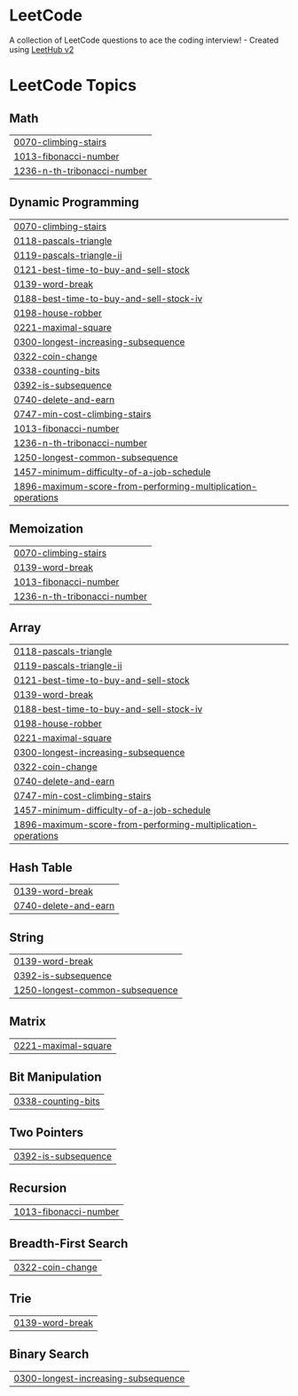 # LeetCode
A collection of LeetCode questions to ace the coding interview! - Created using [LeetHub v2](https://github.com/arunbhardwaj/LeetHub-2.0)

<!---LeetCode Topics Start-->
# LeetCode Topics
## Math
|  |
| ------- |
| [0070-climbing-stairs](https://github.com/jypang0/LeetCode/tree/master/0070-climbing-stairs) |
| [1013-fibonacci-number](https://github.com/jypang0/LeetCode/tree/master/1013-fibonacci-number) |
| [1236-n-th-tribonacci-number](https://github.com/jypang0/LeetCode/tree/master/1236-n-th-tribonacci-number) |
## Dynamic Programming
|  |
| ------- |
| [0070-climbing-stairs](https://github.com/jypang0/LeetCode/tree/master/0070-climbing-stairs) |
| [0118-pascals-triangle](https://github.com/jypang0/LeetCode/tree/master/0118-pascals-triangle) |
| [0119-pascals-triangle-ii](https://github.com/jypang0/LeetCode/tree/master/0119-pascals-triangle-ii) |
| [0121-best-time-to-buy-and-sell-stock](https://github.com/jypang0/LeetCode/tree/master/0121-best-time-to-buy-and-sell-stock) |
| [0139-word-break](https://github.com/jypang0/LeetCode/tree/master/0139-word-break) |
| [0188-best-time-to-buy-and-sell-stock-iv](https://github.com/jypang0/LeetCode/tree/master/0188-best-time-to-buy-and-sell-stock-iv) |
| [0198-house-robber](https://github.com/jypang0/LeetCode/tree/master/0198-house-robber) |
| [0221-maximal-square](https://github.com/jypang0/LeetCode/tree/master/0221-maximal-square) |
| [0300-longest-increasing-subsequence](https://github.com/jypang0/LeetCode/tree/master/0300-longest-increasing-subsequence) |
| [0322-coin-change](https://github.com/jypang0/LeetCode/tree/master/0322-coin-change) |
| [0338-counting-bits](https://github.com/jypang0/LeetCode/tree/master/0338-counting-bits) |
| [0392-is-subsequence](https://github.com/jypang0/LeetCode/tree/master/0392-is-subsequence) |
| [0740-delete-and-earn](https://github.com/jypang0/LeetCode/tree/master/0740-delete-and-earn) |
| [0747-min-cost-climbing-stairs](https://github.com/jypang0/LeetCode/tree/master/0747-min-cost-climbing-stairs) |
| [1013-fibonacci-number](https://github.com/jypang0/LeetCode/tree/master/1013-fibonacci-number) |
| [1236-n-th-tribonacci-number](https://github.com/jypang0/LeetCode/tree/master/1236-n-th-tribonacci-number) |
| [1250-longest-common-subsequence](https://github.com/jypang0/LeetCode/tree/master/1250-longest-common-subsequence) |
| [1457-minimum-difficulty-of-a-job-schedule](https://github.com/jypang0/LeetCode/tree/master/1457-minimum-difficulty-of-a-job-schedule) |
| [1896-maximum-score-from-performing-multiplication-operations](https://github.com/jypang0/LeetCode/tree/master/1896-maximum-score-from-performing-multiplication-operations) |
## Memoization
|  |
| ------- |
| [0070-climbing-stairs](https://github.com/jypang0/LeetCode/tree/master/0070-climbing-stairs) |
| [0139-word-break](https://github.com/jypang0/LeetCode/tree/master/0139-word-break) |
| [1013-fibonacci-number](https://github.com/jypang0/LeetCode/tree/master/1013-fibonacci-number) |
| [1236-n-th-tribonacci-number](https://github.com/jypang0/LeetCode/tree/master/1236-n-th-tribonacci-number) |
## Array
|  |
| ------- |
| [0118-pascals-triangle](https://github.com/jypang0/LeetCode/tree/master/0118-pascals-triangle) |
| [0119-pascals-triangle-ii](https://github.com/jypang0/LeetCode/tree/master/0119-pascals-triangle-ii) |
| [0121-best-time-to-buy-and-sell-stock](https://github.com/jypang0/LeetCode/tree/master/0121-best-time-to-buy-and-sell-stock) |
| [0139-word-break](https://github.com/jypang0/LeetCode/tree/master/0139-word-break) |
| [0188-best-time-to-buy-and-sell-stock-iv](https://github.com/jypang0/LeetCode/tree/master/0188-best-time-to-buy-and-sell-stock-iv) |
| [0198-house-robber](https://github.com/jypang0/LeetCode/tree/master/0198-house-robber) |
| [0221-maximal-square](https://github.com/jypang0/LeetCode/tree/master/0221-maximal-square) |
| [0300-longest-increasing-subsequence](https://github.com/jypang0/LeetCode/tree/master/0300-longest-increasing-subsequence) |
| [0322-coin-change](https://github.com/jypang0/LeetCode/tree/master/0322-coin-change) |
| [0740-delete-and-earn](https://github.com/jypang0/LeetCode/tree/master/0740-delete-and-earn) |
| [0747-min-cost-climbing-stairs](https://github.com/jypang0/LeetCode/tree/master/0747-min-cost-climbing-stairs) |
| [1457-minimum-difficulty-of-a-job-schedule](https://github.com/jypang0/LeetCode/tree/master/1457-minimum-difficulty-of-a-job-schedule) |
| [1896-maximum-score-from-performing-multiplication-operations](https://github.com/jypang0/LeetCode/tree/master/1896-maximum-score-from-performing-multiplication-operations) |
## Hash Table
|  |
| ------- |
| [0139-word-break](https://github.com/jypang0/LeetCode/tree/master/0139-word-break) |
| [0740-delete-and-earn](https://github.com/jypang0/LeetCode/tree/master/0740-delete-and-earn) |
## String
|  |
| ------- |
| [0139-word-break](https://github.com/jypang0/LeetCode/tree/master/0139-word-break) |
| [0392-is-subsequence](https://github.com/jypang0/LeetCode/tree/master/0392-is-subsequence) |
| [1250-longest-common-subsequence](https://github.com/jypang0/LeetCode/tree/master/1250-longest-common-subsequence) |
## Matrix
|  |
| ------- |
| [0221-maximal-square](https://github.com/jypang0/LeetCode/tree/master/0221-maximal-square) |
## Bit Manipulation
|  |
| ------- |
| [0338-counting-bits](https://github.com/jypang0/LeetCode/tree/master/0338-counting-bits) |
## Two Pointers
|  |
| ------- |
| [0392-is-subsequence](https://github.com/jypang0/LeetCode/tree/master/0392-is-subsequence) |
## Recursion
|  |
| ------- |
| [1013-fibonacci-number](https://github.com/jypang0/LeetCode/tree/master/1013-fibonacci-number) |
## Breadth-First Search
|  |
| ------- |
| [0322-coin-change](https://github.com/jypang0/LeetCode/tree/master/0322-coin-change) |
## Trie
|  |
| ------- |
| [0139-word-break](https://github.com/jypang0/LeetCode/tree/master/0139-word-break) |
## Binary Search
|  |
| ------- |
| [0300-longest-increasing-subsequence](https://github.com/jypang0/LeetCode/tree/master/0300-longest-increasing-subsequence) |
<!---LeetCode Topics End-->